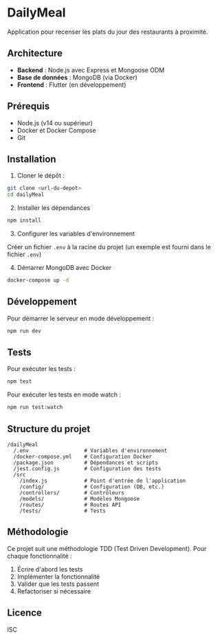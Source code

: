 # DailyMeal  

Application pour recenser les plats du jour des restaurants à proximité.  

## Architecture  

- **Backend** : Node.js avec Express et Mongoose ODM  
- **Base de données** : MongoDB (via Docker)  
- **Frontend** : Flutter (en développement)  

## Prérequis  

- Node.js (v14 ou supérieur)  
- Docker et Docker Compose  
- Git  

## Installation  

1. Cloner le dépôt :  
```bash  
git clone <url-du-depot>  
cd dailyMeal  
```

2. Installer les dépendances 

```bash
npm install
```

3. Configurer les variables d'environnement

Créer un fichier `.env` à la racine du projet (un exemple est fourni dans le fichier `.env`)

4. Démarrer MongoDB avec Docker

```bash
docker-compose up -d
```

## Développement

Pour démarrer le serveur en mode développement :

```bash
npm run dev
```

## Tests

Pour exécuter les tests :

```bash
npm test
```

Pour exécuter les tests en mode watch :

```bash
npm run test:watch
```

## Structure du projet

```
/dailyMeal
  /.env                  # Variables d'environnement
  /docker-compose.yml    # Configuration Docker
  /package.json          # Dépendances et scripts
  /jest.config.js        # Configuration des tests
  /src
    /index.js            # Point d'entrée de l'application
    /config/             # Configuration (DB, etc.)
    /controllers/        # Contrôleurs
    /models/             # Modèles Mongoose
    /routes/             # Routes API
    /tests/              # Tests
```

## Méthodologie

Ce projet suit une méthodologie TDD (Test Driven Development). Pour chaque fonctionnalité :

1. Écrire d'abord les tests
2. Implémenter la fonctionnalité
3. Valider que les tests passent
4. Refactoriser si nécessaire

## Licence

ISC

